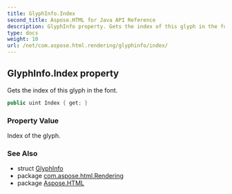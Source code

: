 ```yaml
---
title: GlyphInfo.Index
second_title: Aspose.HTML for Java API Reference
description: GlyphInfo property. Gets the index of this glyph in the font
type: docs
weight: 10
url: /net/com.aspose.html.rendering/glyphinfo/index/
---
```

## GlyphInfo.Index property

Gets the index of this glyph in the font.

```java
public uint Index { get; }
```

### Property Value

Index of the glyph.

### See Also

* struct [GlyphInfo](../)
* package [com.aspose.html.Rendering](../../glyphinfo/)
* package [Aspose.HTML](../../../)
